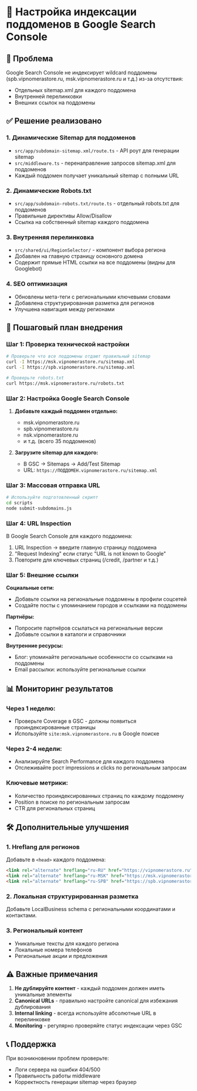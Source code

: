 # 🔧 Настройка индексации поддоменов в Google Search Console

## 🎯 Проблема

Google Search Console не индексирует wildcard поддомены (spb.vipnomerastore.ru, msk.vipnomerastore.ru и т.д.) из-за отсутствия:

- Отдельных sitemap.xml для каждого поддомена
- Внутренней перелинковки
- Внешних ссылок на поддомены

## ✅ Решение реализовано

### 1. **Динамические Sitemap для поддоменов**

- `src/app/subdomain-sitemap.xml/route.ts` - API роут для генерации sitemap
- `src/middleware.ts` - перенаправление запросов sitemap.xml для поддоменов
- Каждый поддомен получает уникальный sitemap с полными URL

### 2. **Динамические Robots.txt**

- `src/app/subdomain-robots.txt/route.ts` - отдельный robots.txt для поддоменов
- Правильные директивы Allow/Disallow
- Ссылка на собственный sitemap каждого поддомена

### 3. **Внутренняя перелинковка**

- `src/shared/ui/RegionSelector/` - компонент выбора региона
- Добавлен на главную страницу основного домена
- Содержит прямые HTML ссылки на все поддомены (видны для Googlebot)

### 4. **SEO оптимизация**

- Обновлены мета-теги с региональными ключевыми словами
- Добавлена структурированная разметка для регионов
- Улучшена навигация между регионами

## 🚀 Пошаговый план внедрения

### Шаг 1: Проверка технической настройки

```bash
# Проверьте что все поддомены отдают правильный sitemap
curl -I https://msk.vipnomerastore.ru/sitemap.xml
curl -I https://spb.vipnomerastore.ru/sitemap.xml

# Проверьте robots.txt
curl https://msk.vipnomerastore.ru/robots.txt
```

### Шаг 2: Настройка Google Search Console

1. **Добавьте каждый поддомен отдельно:**

   - msk.vipnomerastore.ru
   - spb.vipnomerastore.ru
   - nsk.vipnomerastore.ru
   - и т.д. (всего 35 поддоменов)

2. **Загрузите sitemap для каждого:**
   - В GSC → Sitemaps → Add/Test Sitemap
   - URL: `https://ПОДДОМЕН.vipnomerastore.ru/sitemap.xml`

### Шаг 3: Массовая отправка URL

```bash
# Используйте подготовленный скрипт
cd scripts
node submit-subdomains.js
```

### Шаг 4: URL Inspection

В Google Search Console для каждого поддомена:

1. URL Inspection → введите главную страницу поддомена
2. "Request Indexing" если статус "URL is not known to Google"
3. Повторите для ключевых страниц (/credit, /partner и т.д.)

### Шаг 5: Внешние ссылки

**Социальные сети:**

- Добавьте ссылки на региональные поддомены в профили соцсетей
- Создайте посты с упоминанием городов и ссылками на поддомены

**Партнёры:**

- Попросите партнёров ссылаться на региональные версии
- Добавьте ссылки в каталоги и справочники

**Внутренние ресурсы:**

- Блог: упоминайте региональные особенности со ссылками на поддомены
- Email рассылки: используйте региональные ссылки

## 📊 Мониторинг результатов

### Через 1 неделю:

- Проверьте Coverage в GSC - должны появиться проиндексированные страницы
- Используйте `site:msk.vipnomerastore.ru` в Google поиске

### Через 2-4 недели:

- Анализируйте Search Performance для каждого поддомена
- Отслеживайте рост impressions и clicks по региональным запросам

### Ключевые метрики:

- Количество проиндексированных страниц по каждому поддомену
- Position в поиске по региональным запросам
- CTR для региональных страниц

## 🛠 Дополнительные улучшения

### 1. Hreflang для регионов

Добавьте в `<head>` каждого поддомена:

```html
<link rel="alternate" hreflang="ru-RU" href="https://vipnomerastore.ru" />
<link rel="alternate" hreflang="ru-MSK" href="https://msk.vipnomerastore.ru" />
<link rel="alternate" hreflang="ru-SPB" href="https://spb.vipnomerastore.ru" />
```

### 2. Локальная структурированная разметка

Добавьте LocalBusiness schema с региональными координатами и контактами.

### 3. Региональный контент

- Уникальные тексты для каждого региона
- Локальные номера телефонов
- Региональные акции и предложения

## ⚠ Важные примечания

1. **Не дублируйте контент** - каждый поддомен должен иметь уникальные элементы
2. **Canonical URLs** - правильно настройте canonical для избежания дублирования
3. **Internal linking** - всегда используйте абсолютные URL в перелинковке
4. **Monitoring** - регулярно проверяйте статус индексации через GSC

## 📞 Поддержка

При возникновении проблем проверьте:

- Логи сервера на ошибки 404/500
- Правильность работы middleware
- Корректность генерации sitemap через браузер
